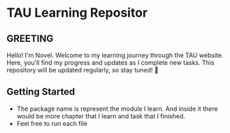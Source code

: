 # TAU Learning Repositor

## GREETING

Hello! I'm Novel. Welcome to my learning journey through the TAU website. Here, you'll find my progress and updates as I complete new tasks. This repository will be updated regularly, so stay tuned! 🚀

## Getting Started

- The package name is represent the module I learn. And inside it there would be more chapter that I learn and task that I finished.
- Feel free to run each file
